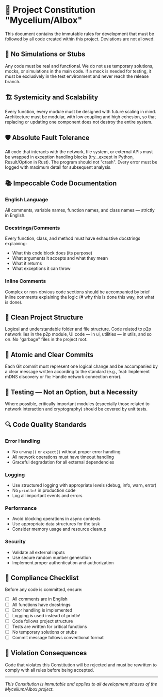 # 📜 Project Constitution "Mycelium/AIbox"

This document contains the immutable rules for development that must be followed by all code created within this project. Deviations are not allowed.

## 🚫 No Simulations or Stubs

Any code must be real and functional. We do not use temporary solutions, mocks, or simulations in the main code. If a mock is needed for testing, it must be exclusively in the test environment and never reach the release branch.

## 🏗️ Systemicity and Scalability

Every function, every module must be designed with future scaling in mind. Architecture must be modular, with low coupling and high cohesion, so that replacing or updating one component does not destroy the entire system.

## 🛡️ Absolute Fault Tolerance

All code that interacts with the network, file system, or external APIs must be wrapped in exception handling blocks (try...except in Python, Result/Option in Rust). The program should not "crash". Every error must be logged with maximum detail for subsequent analysis.

## 📚 Impeccable Code Documentation

### English Language
All comments, variable names, function names, and class names — strictly in English.

### Docstrings/Comments
Every function, class, and method must have exhaustive docstrings explaining:

- What this code block does (its purpose)
- What arguments it accepts and what they mean
- What it returns
- What exceptions it can throw

### Inline Comments
Complex or non-obvious code sections should be accompanied by brief inline comments explaining the logic (# why this is done this way, not what is done).

## 📁 Clean Project Structure
Logical and understandable folder and file structure. Code related to p2p network lies in the p2p module, UI code — in ui, utilities — in utils, and so on. No "garbage" files in the project root.

## 🔄 Atomic and Clear Commits
Each Git commit must represent one logical change and be accompanied by a clear message written according to the standard (e.g., feat: Implement mDNS discovery or fix: Handle network connection error).

## 🧪 Testing — Not an Option, but a Necessity
Where possible, critically important modules (especially those related to network interaction and cryptography) should be covered by unit tests.

## 🔍 Code Quality Standards

### Error Handling
- No `unwrap()` or `expect()` without proper error handling
- All network operations must have timeout handling
- Graceful degradation for all external dependencies

### Logging
- Use structured logging with appropriate levels (debug, info, warn, error)
- No `println!` in production code
- Log all important events and errors

### Performance
- Avoid blocking operations in async contexts
- Use appropriate data structures for the task
- Consider memory usage and resource cleanup

### Security
- Validate all external inputs
- Use secure random number generation
- Implement proper authentication and authorization

## 🎯 Compliance Checklist

Before any code is committed, ensure:

- [ ] All comments are in English
- [ ] All functions have docstrings
- [ ] Error handling is implemented
- [ ] Logging is used instead of println!
- [ ] Code follows project structure
- [ ] Tests are written for critical functions
- [ ] No temporary solutions or stubs
- [ ] Commit message follows conventional format

## 🚨 Violation Consequences

Code that violates this Constitution will be rejected and must be rewritten to comply with all rules before being accepted.

---

*This Constitution is immutable and applies to all development phases of the Mycelium/AIbox project.*
